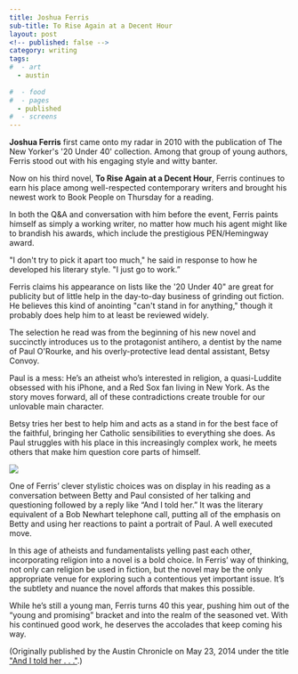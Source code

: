 ```yaml
---
title: Joshua Ferris
sub-title: To Rise Again at a Decent Hour
layout: post
<!-- published: false -->
category: writing
tags:
#  - art
  - austin
  
#  - food
#  - pages
  - published
#  - screens
---
```

**Joshua Ferris** first came onto my radar in 2010 with the publication of The New Yorker's '20 Under 40' collection. Among that group of young authors, Ferris stood out with his engaging style and witty banter.

Now on his third novel, **To Rise Again at a Decent Hour**, Ferris continues to earn his place among well-respected contemporary writers and brought his newest work to Book People on Thursday for a reading.

In both the Q&A and conversation with him before the event, Ferris paints himself as simply a working writer, no matter how much his agent might like to brandish his awards, which include the prestigious PEN/Hemingway award.

"I don't try to pick it apart too much," he said in response to how he developed his literary style. "I just go to work.”

Ferris claims his appearance on lists like the '20 Under 40" are great for publicity but of little help in the day-to-day business of grinding out fiction. He believes this kind of anointing "can't stand in for anything," though it probably does help him to at least be reviewed widely.

The selection he read was from the beginning of his new novel and succinctly introduces us to the protagonist antihero, a dentist by the name of Paul O'Rourke, and his overly-protective lead dental assistant, Betsy Convoy.

Paul is a mess: He’s an atheist who’s interested in religion, a quasi-Luddite obsessed with his iPhone, and a Red Sox fan living in New York. As the story moves forward, all of these contradictions create trouble for our unlovable main character.

Betsy tries her best to help him and acts as a stand in for the best face of the faithful, bringing her Catholic sensibilities to everything she does. As Paul struggles with his place in this increasingly complex work, he meets others that make him question core parts of himself.

![](http://ecx.images-amazon.com/images/I/81WOoHMKyhL._SL1500_.jpg)

One of Ferris’ clever stylistic choices was on display in his reading as a conversation between Betty and Paul consisted of her talking and questioning followed by a reply like “And I told her.” It was the literary equivalent of a Bob Newhart telephone call, putting all of the emphasis on Betty and using her reactions to paint a portrait of Paul. A well executed move.

In this age of atheists and fundamentalists yelling past each other, incorporating religion into a novel is a bold choice. In Ferris’ way of thinking, not only can religion be used in fiction, but the novel may be the only appropriate venue for exploring such a contentious yet important issue. It’s the subtlety and nuance the novel affords that makes this possible.

While he’s still a young man, Ferris turns 40 this year, pushing him out of the “young and promising” bracket and into the realm of the seasoned vet. With his continued good work, he deserves the accolades that keep coming his way.

(Originally published by the Austin Chronicle on May 23, 2014 under the title ["And I told her . . ."](http://www.austinchronicle.com/daily/books/2014-05-23/and-i-told-her/).)